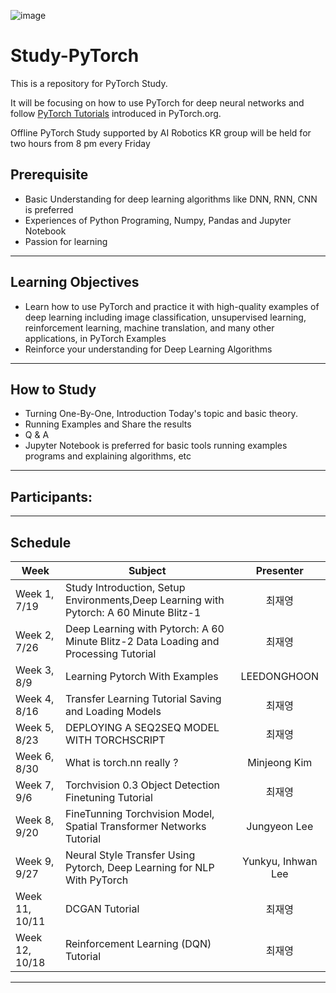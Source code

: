 ![image](https://github.com/pytorch/pytorch/blob/master/docs/source/_static/img/pytorch-logo-dark.png)

# Study-PyTorch

This is a repository for PyTorch Study.<br>

It will be focusing on how to use PyTorch for deep neural networks and follow [PyTorch Tutorials](https://pytorch.org/tutorials/) introduced in PyTorch.org.

Offline PyTorch Study supported by AI Robotics KR group will be held for two hours from 8 pm every Friday

## Prerequisite

- Basic Understanding for deep learning algorithms like DNN, RNN, CNN is preferred
- Experiences of Python Programing, Numpy, Pandas and Jupyter Notebook
- Passion for learning

---

## Learning Objectives

- Learn how to use PyTorch and practice it with high-quality examples of deep learning  including image classification, unsupervised learning, reinforcement learning, machine translation, and many other applications, in PyTorch Examples
- Reinforce your understanding for Deep Learning Algorithms

---

## How to Study

- Turning One-By-One, Introduction Today's topic and basic theory.
- Running Examples and Share the results
- Q & A
- Jupyter Notebook is preferred for basic tools running examples programs and explaining algorithms, etc

---
## Participants:

---
## Schedule



| Week      | Subject  | Presenter |
| ------------ | --------- | :---: |
| Week 1, 7/19 | Study Introduction, Setup Environments,Deep Learning with Pytorch: A 60 Minute Blitz-1 | 최재영 |
| Week 2, 7/26 | Deep Learning with Pytorch: A 60 Minute Blitz-2 Data Loading and Processing Tutorial | 최재영 |
| Week 3, 8/9 | Learning Pytorch With Examples | LEEDONGHOON |
| Week 4, 8/16 | Transfer Learning Tutorial Saving and Loading Models | 최재영 |
| Week 5, 8/23 | DEPLOYING A SEQ2SEQ MODEL WITH TORCHSCRIPT | 최재영 |
| Week 6, 8/30 | What is torch.nn really ? | Minjeong Kim |
| Week 7, 9/6 | Torchvision 0.3 Object Detection Finetuning Tutorial | 최재영 |
| Week 8, 9/20 | FineTunning Torchvision Model, Spatial Transformer Networks Tutorial | Jungyeon Lee |
| Week 9, 9/27 | Neural Style Transfer Using Pytorch, Deep Learning for NLP With PyTorch | Yunkyu, Inhwan Lee |
| Week 11, 10/11 | DCGAN Tutorial | 최재영 |
| Week 12, 10/18 | Reinforcement Learning (DQN) Tutorial | 최재영  |

---
